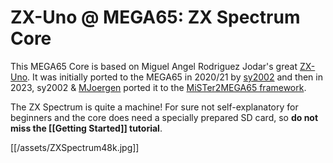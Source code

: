 # ZX-Uno @ MEGA65: ZX Spectrum Core

This MEGA65 Core is based on Miguel Angel Rodriguez Jodar's great [ZX-Uno](https://zxuno.speccy.org/index_e.shtml). It was initially ported to the MEGA65 in 2020/21 by [sy2002](http://sy2002.de) and then in 2023, sy2002 & [MJoergen](https://github.com/mjoergen) ported it to the [MiSTer2MEGA65 framework](https://github.com/sy2002/MiSTer2MEGA65/wiki).

The ZX Spectrum is quite a machine! For sure not self-explanatory for beginners and the core does need a specially prepared SD card, so **do not miss the [[Getting Started]] tutorial**.

[[/assets/ZXSpectrum48k.jpg]]
